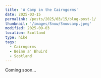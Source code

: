 ```yaml
---
title: 'A Camp in the Cairngorms'
date: 2025-03-15
permalink: /posts/2025/03/15/blog-post-1/
thumbnail: '/images/Snow/Snowcamp.jpeg'
modified: 2025-09-03
location: Scotland
type: hike
tags:
  - Cairngorms
  - Beinn a' Bhuird
  - Scotland
---
```


Coming soon...




